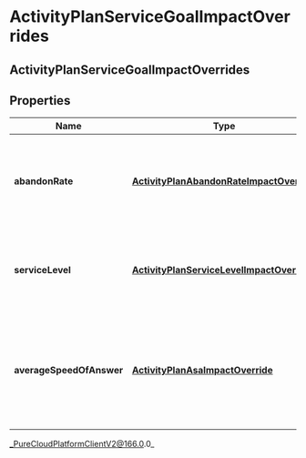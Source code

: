 # ActivityPlanServiceGoalImpactOverrides

## ActivityPlanServiceGoalImpactOverrides

## Properties

|Name | Type | Description | Notes|
|------------ | ------------- | ------------- | -------------|
| **abandonRate** | [**ActivityPlanAbandonRateImpactOverride**](ActivityPlanAbandonRateImpactOverride) | Abandon rate service goal override for the associated activity plan | |
| **serviceLevel** | [**ActivityPlanServiceLevelImpactOverride**](ActivityPlanServiceLevelImpactOverride) | Service level goal override for the associated activity plan | |
| **averageSpeedOfAnswer** | [**ActivityPlanAsaImpactOverride**](ActivityPlanAsaImpactOverride) | Average speed of answer service goal override for the associated activity plan | |



_PureCloudPlatformClientV2@166.0.0_
